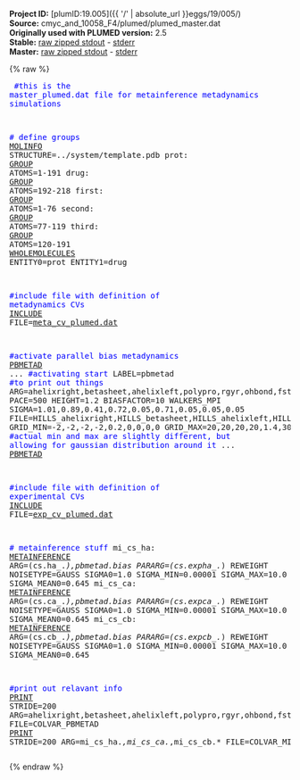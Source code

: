 **Project ID:** [plumID:19.005]({{ '/' | absolute_url }}eggs/19/005/)  
**Source:** cmyc_and_10058_F4/plumed/plumed_master.dat  
**Originally used with PLUMED version:** 2.5  
**Stable:** [raw zipped stdout](plumed_master.dat.plumed.stdout.txt.zip) - [stderr](plumed_master.dat.plumed.stderr)  
**Master:** [raw zipped stdout](plumed_master.dat.plumed_master.stdout.txt.zip) - [stderr](plumed_master.dat.plumed_master.stderr)  

{% raw %}<pre>
<span style="color:blue">#this is the master_plumed.dat file for metainference metadynamics simulations</span>

<span style="color:blue"># define groups</span>
<a href="https://plumed.github.io/doc-master/user-doc/html/_m_o_l_i_n_f_o.html">MOLINFO</a> STRUCTURE=../system/template.pdb
prot: <a href="https://plumed.github.io/doc-master/user-doc/html/_g_r_o_u_p.html">GROUP</a> ATOMS=1-191
drug: <a href="https://plumed.github.io/doc-master/user-doc/html/_g_r_o_u_p.html">GROUP</a> ATOMS=192-218
first: <a href="https://plumed.github.io/doc-master/user-doc/html/_g_r_o_u_p.html">GROUP</a> ATOMS=1-76
second: <a href="https://plumed.github.io/doc-master/user-doc/html/_g_r_o_u_p.html">GROUP</a> ATOMS=77-119
third: <a href="https://plumed.github.io/doc-master/user-doc/html/_g_r_o_u_p.html">GROUP</a> ATOMS=120-191
<a href="https://plumed.github.io/doc-master/user-doc/html/_w_h_o_l_e_m_o_l_e_c_u_l_e_s.html">WHOLEMOLECULES</a> ENTITY0=prot ENTITY1=drug

<span style="color:blue">#include file with definition of metadynamics CVs</span>
<a href="https://plumed.github.io/doc-master/user-doc/html/_i_n_c_l_u_d_e.html">INCLUDE</a> FILE=<a href="meta_cv_plumed.dat.html">meta_cv_plumed.dat</a>

<span style="color:blue">#activate parallel bias metadynamics </span>
<a href="https://plumed.github.io/doc-master/user-doc/html/_p_b_m_e_t_a_d.html">PBMETAD</a> ... <span style="color:blue">#activating start</span>
LABEL=pbmetad <span style="color:blue">#to print out things</span>
ARG=ahelixright,betasheet,ahelixleft,polypro,rgyr,ohbond,fstdr,scddr,trddr
PACE=500 HEIGHT=1.2 BIASFACTOR=10 WALKERS_MPI
SIGMA=1.01,0.89,0.41,0.72,0.05,0.71,0.05,0.05,0.05
FILE=HILLS_ahelixright,HILLS_betasheet,HILLS_ahelixleft,HILLS_polypro,HILLS_rgyr,HILLS_ohbond,HILLS_fstdr,HILLS_scddr,HILLS_trddr
GRID_MIN=-2,-2,-2,-2,0.2,0,0,0,0
GRID_MAX=20,20,20,20,1.4,30,5.2,5.2,5.2
<span style="color:blue">#actual min and max are slightly different, but allowing for gaussian distribution around it</span>
... <a href="https://plumed.github.io/doc-master/user-doc/html/_p_b_m_e_t_a_d.html">PBMETAD</a>

<span style="color:blue">#include file with definition of experimental CVs</span>
<a href="https://plumed.github.io/doc-master/user-doc/html/_i_n_c_l_u_d_e.html">INCLUDE</a> FILE=<a href="exp_cv_plumed.dat.html">exp_cv_plumed.dat</a>

<span style="color:blue"># metainference stuff</span>
mi_cs_ha: <a href="https://plumed.github.io/doc-master/user-doc/html/_m_e_t_a_i_n_f_e_r_e_n_c_e.html">METAINFERENCE</a> ARG=(cs\.ha_.*),pbmetad.bias PARARG=(cs\.expha_.*) REWEIGHT NOISETYPE=GAUSS SIGMA0=1.0 SIGMA_MIN=0.00001 SIGMA_MAX=10.0 DSIGMA=0.5 SIGMA_MEAN0=0.645 
mi_cs_ca: <a href="https://plumed.github.io/doc-master/user-doc/html/_m_e_t_a_i_n_f_e_r_e_n_c_e.html">METAINFERENCE</a> ARG=(cs\.ca_.*),pbmetad.bias PARARG=(cs\.expca_.*) REWEIGHT NOISETYPE=GAUSS SIGMA0=1.0 SIGMA_MIN=0.00001 SIGMA_MAX=10.0 DSIGMA=0.5 SIGMA_MEAN0=0.645 
mi_cs_cb: <a href="https://plumed.github.io/doc-master/user-doc/html/_m_e_t_a_i_n_f_e_r_e_n_c_e.html">METAINFERENCE</a> ARG=(cs\.cb_.*),pbmetad.bias PARARG=(cs\.expcb_.*) REWEIGHT NOISETYPE=GAUSS SIGMA0=1.0 SIGMA_MIN=0.00001 SIGMA_MAX=10.0 DSIGMA=0.5 SIGMA_MEAN0=0.645 

<span style="color:blue">#print out relavant info</span>
<a href="https://plumed.github.io/doc-master/user-doc/html/_p_r_i_n_t.html">PRINT</a> STRIDE=200 ARG=ahelixright,betasheet,ahelixleft,polypro,rgyr,ohbond,fstdr,scddr,trddr,pbmetad.bias FILE=COLVAR_PBMETAD
<a href="https://plumed.github.io/doc-master/user-doc/html/_p_r_i_n_t.html">PRINT</a> STRIDE=200 ARG=mi_cs_ha.*,mi_cs_ca.*,mi_cs_cb.* FILE=COLVAR_MI
</pre>{% endraw %}
